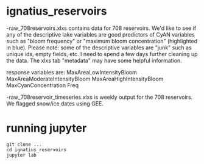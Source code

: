 # ignatius_reservoirs

-raw_708reservoirs.xlxs contains data for 708 reservoirs. We'd like to see if any of the descriptive lake variables are good predictors of CyAN variables such as "bloom frequency" or "maximum bloom concentration" (highlighted in blue). Please note: some of the descriptive variables are "junk" such as unique ids, empty fields, etc. I need to spend a few days further cleaning up the data. The xlxs tab "metadata" may have some helpful information.

response variables are: MaxAreaLowIntensityBloom	MaxAreaModerateIntensityBloom	MaxAreaHighIntensityBloom	MaxCyanConcentration	Freq

-raw_708reservoir_timeseries.xlxs is weekly output for the 708 reservoirs. We flagged snow/ice dates using GEE.

# running jupyter
    
    git clone ...
    cd ignatius_reservoirs
    jupyter lab
